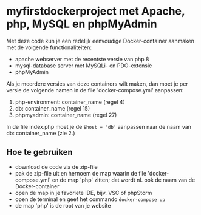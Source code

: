 # myfirstdockerproject met Apache, php, MySQL en phpMyAdmin
Met deze code kun je een redelijk eenvoudige Docker-container aanmaken met de volgende functionaliteiten:
- apache webserver met de recentste versie van php 8
- mysql-database server met MySQLi- en PDO-extensie
- phpMyAdmin

Als je meerdere versies van deze containers wilt maken, dan moet je per versie de volgende namen in de file 'docker-compose.yml' aanpassen:
1. php-environment: container_name (regel 4)
2. db: container_name (regel 15)
3. phpmyadmin: container_name (regel 27)

In de file index.php moet je de `$host = 'db'` aanpassen naar de naam van db: container_name (zie 2.)
## Hoe te gebruiken
* download de code via de zip-file
* pak de zip-file uit en hernoem de map waarin de file 'docker-compose.yml' en de map 'php' zitten; dat wordt nl. ook de naam van de Docker-container
* open de map in je favoriete IDE, bijv. VSC of phpStorm
* open de terminal en geef het commando `docker-compose up`
* de map 'php' is de root van je website
